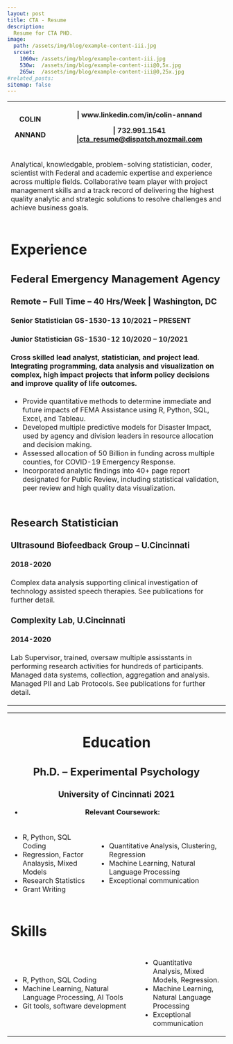 ```yaml
---
layout: post
title: CTA - Resume
description:
  Resume for CTA PHD.
image: 
  path: /assets/img/blog/example-content-iii.jpg
  srcset:
    1060w: /assets/img/blog/example-content-iii.jpg
    530w:  /assets/img/blog/example-content-iii@0,5x.jpg
    265w:  /assets/img/blog/example-content-iii@0,25x.jpg
#related_posts:
sitemap: false
---
```

<table>
<tbody>
<tr><th><p>COLIN</p><p>ANNAND</p></th><th><p> | www.linkedin.com/in/colin-annand</p><p>| 732.991.1541 <a href="mailto:cta_resume@dispatch.mozmail.com">|cta_resume@dispatch.mozmail.com</a></p></th></tr><tr><td colspan="2">
<p>Analytical, knowledgable, problem-solving statistician, coder, scientist with Federal and academic expertise and experience across multiple fields. Collaborative team player with project management skills and a track record of delivering the highest quality analytic and strategic solutions to resolve challenges and achieve business goals.</p></td></tr><tr><td colspan="2">
<h1>Experience</h1>
<h2>Federal Emergency Management Agency</h2>
<h3>Remote – Full Time – 40 Hrs/Week | Washington, DC</h3><h4>Senior Statistician GS-1530-13 10/2021 – PRESENT</h4><h4>Junior Statistician GS-1530-12 10/2020 – 10/2021</h4><h4>Cross skilled lead analyst, statistician, and project lead. Integrating programming, data analysis and visualization on complex, high impact projects that inform policy decisions and improve quality of life outcomes.</h4><ul><li>Provide quantitative methods to determine immediate and future impacts of FEMA Assistance using R, Python, SQL, Excel, and Tableau.</li><li>Developed multiple predictive models for Disaster Impact, used by agency and division leaders in resource allocation and decision making.</li><li>Assessed allocation of 50 Billion in funding across multiple counties, for COVID-19 Emergency Response.</li><li>Incorporated analytic findings into 40+ page report designated for Public Review, including statistical validation, peer review and high quality data visualization.</li></ul></td></tr>
<tr><td colspan="2">
<h2> Research Statistician </h2>
<h3>Ultrasound Biofeedback Group – U.Cincinnati</h3><h4>2018-2020</h4>
<p>Complex data analysis supporting clinical investigation of technology assisted speech therapies. See publications for further detail. </p>

<h3>Complexity Lab, U.Cincinnati</h3><h4>2014-2020</h4><p>Lab Supervisor, trained, oversaw multiple assisstants in performing research activities for hundreds of participants. Managed data systems, collection, aggregation and analysis. Managed PII and Lab Protocols. See publications for further detail. </p></td></tr></tbody></table>

<table><tbody><tr><th colspan="3">
<h1>Education</h1>
<h2>Ph.D. – Experimental Psychology</h2>
<h3>University of Cincinnati 2021</h3>
<ul><li>Relevant Coursework:</li></ul>
</th></tr><tr><td><ul>
<li>R, Python, SQL Coding</li>
<li>Regression, Factor Analaysis, Mixed Models</li>
<li>Research Statistics</li>
<li>Grant Writing</li></ul></td><td colspan="2"><ul>
<li>Quantitative Analysis, Clustering, Regression</li><li>Machine Learning, Natural Language Processing</li><li>Exceptional communication</li></ul></td></tr><tr><td colspan="4"><h1>Skills</h1></td></tr><tr><td colspan="2"><ul><li>R, Python, SQL Coding</li><li>Machine Learning, Natural Language Processing, AI Tools</li><li>Git tools, software development</li></ul></td><td colspan="2"><ul><li>Quantitative Analysis, Mixed Models, Regression.</li><li>Machine Learning, Natural Language Processing</li><li>Exceptional communication</li></ul></td></tr>
</tbody>
</table>